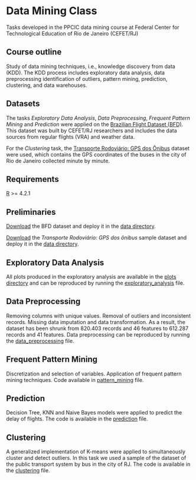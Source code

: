 # Data Mining Class
Tasks developed in the PPCIC data mining course at Federal Center for Technological Education of Rio de Janeiro (CEFET/RJ)

## Course outline
Study of data mining techniques, i.e., knowledge discovery from data (KDD). The KDD process includes exploratory data analysis, data preprocessing identification of outliers, pattern mining, prediction, clustering, and data warehouses.

## Datasets
The tasks _Exploratory Data Analysis_, _Data Preprocessing_, _Frequent Pattern Mining_ and _Prediction_ were applied on the [Brazilian Flight Dataset (BFD)](https://ieee-dataport.org/documents/brazilian-flights-dataset). This dataset was built by CEFET/RJ researchers and includes the data sources from regular flights (VRA) and weather data. 

For the _Clustering_ task, the [Transporte Rodoviário: GPS dos Ônibus](https://www.data.rio/documents/PCRJ::transporte-rodovi%C3%A1rio-gps-dos-%C3%B4nibus/about) dataset were used, which contains the GPS coordinates of the buses in the city of Rio de Janeiro collected minute by minute.

## Requirements
[R](http://cran.rstudio.com/bin/linux/ubuntu/) >= 4.2.1

## Preliminaries
[Download](https://ieee-dataport.org/documents/brazilian-flights-dataset) the BFD dataset and deploy it in the [data directory](data).

[Download](https://docs.google.com/uc?export=download&id=1D2BlwCf-ZCTHrnXInrOFPmIt0gbeWtxa) the _Transporte Rodoviário: GPS dos ônibus_ sample dataset and deploy it in the [data directory](data).

## Exploratory Data Analysis
All plots produced in the exploratory analysis are available in the [plots directory](exploratory_analysis/plots) and can be reproduced by running the [exploratory_analysis](exploratory_analysis/exploratory_analysis.R) file.

## Data Preprocessing
Removing columns with unique values. Removal of outliers and inconsistent records. Missing data imputation and data transformation. As a result, the dataset has been shrunk from 820.403 records and 46 features to 612.287 records and 41 features. Data preprocessing can be reproduced by running the [data_preprocessing](data_preprocessing/data_preprocessing.R) file.

## Frequent Pattern Mining
Discretization and selection of variables. Application of frequent pattern mining techniques. Code available in [pattern_mining](pattern_mining/patern.R) file.

## Prediction
Decision Tree, KNN and Naive Bayes models were applied to predict the delay of flights. The code is available in the [prediction](prediction/prediction.R) file.

## Clustering
A generalized implementation of K-means were applied to simultaneously cluster and detect outliers. In this task we used a sample of the dataset of the public transport system by bus in the city of RJ. The code is available in the [clustering](clustering/clustering.R) file.
